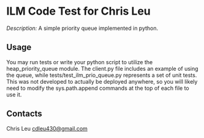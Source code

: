 # ILM Code Test for Chris Leu

_Description:_ A simple priority queue implemented in python.

## Usage

You may run tests or write your python script to utilize the
heap_priority_queue module. The client.py file includes an example
of using the queue, while tests/test_ilm_prio_queue.py represents a set of
unit tests. This was not developed to actually be deployed anywhere, so you
will likely need to modify the sys.path.append commands at the top of each
file to use it.

## Contacts

Chris Leu
cdleu430@gmail.com